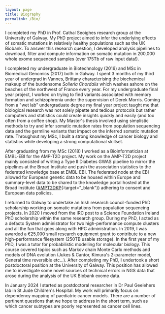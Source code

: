 ```yaml
---
layout: page
title: Biography
permalink: /Bio/
---
```


I completed my PhD in Prof. Cathal Seoighes research group at the University of Galway. My PhD project aimed to infer the underlying effects of somatic mutations in relatively healthy populations such as the UK Biobank. To answer this research question, I developed analysis pipelines to download, filter and compute information on somatic mutation in 200,000 whole exome sequenced samples (over 175Tb of raw input data!). 

I completed my undergraduate in Biotechnology (2016) and MSc in Biomedical Genomics (2017) both in Galway. I spent 3 months of my third year of undergrad in Vannes, Brittany characterising the biochemical makeup of the burdensome *Solieria Chordalis* which washes ashore on the beaches of the northwest of France every year. For my undergraduate final year project, I worked on trying to find variants associated with memory formation and schizophrenia under the supervision of Derek Morris. Coming from a "wet lab" undergraduate degree my final year project taught me that biological research was not solely pipette and tedious protocols but rather computers and statistics could create insights quickly and easily (and too often from a coffee shop). My Master's thesis involved using simplistic methods to try and infer somatic mutation rates from population sequencing data and the germline variants that impact on the inferred somatic mutation rate. Throughout my MSc, I built a strong knowledge of cancer biology and statistics while developing a strong computational skillset. 

After graduating from my MSc (2018) I worked as a Bioinformatician at EMBL-EBI for the AMP-T2D project. My work on the AMP-T2D project mainly consisted of writing a Type II Diabetes GWAS pipeline to mirror the pipelines at the Broad Institute and push the association statistics to the federated knowledge base at EMBL-EBI. The federated node at the EBI allowed for European genetic data to be housed within Europe and summary-level data to be shared to the knowledge portal hosted at the Broad Institute ([AMPT2DKP](https://t2d.hugeamp.org/){:target="_blank"}) adhering to consent and European data policies. 

I returned to Galway to undertake an Irish research council-funded PhD scholarship working on somatic mutations from population sequencing projects. In 2020 I moved from the IRC post to a Science Foundation Ireland PhD scholarship within the same research group. During my PhD, I acted as a defacto System administrator for two high-performance compute clusters and all the fun that goes along with HPC administration. In 2019, I was awarded a  €25,000 small research equipment grant to contribute to a new high-performance filesystem (250TB usable storage). In the first year of my PhD, I was a tutor for probabilistic modelling for molecular biology. This course covered topics such as Markov chain Monte Carlo methods and models of DNA evolution (Jukes & Cantor, Kimura's 2-parameter model, General time reversible etc...).  After completing my PhD, I undertook a short postdoctoral position at the University of Galway. This position has allowed me to investigate some novel sources of technical errors in NGS data that arose during the analysis of the UK Biobank exome data. 

In January 2024 I started as postdoctoral researcher in Dr Paul Geelehers lab in St Jude Children's Hospital. My work will primarily focus on dependency mapping of paediatric cancer models. There are a number of pertinent questions that we hope to address in the short term, such as which cancer subtypes are poorly represented as cancer cell lines. 
